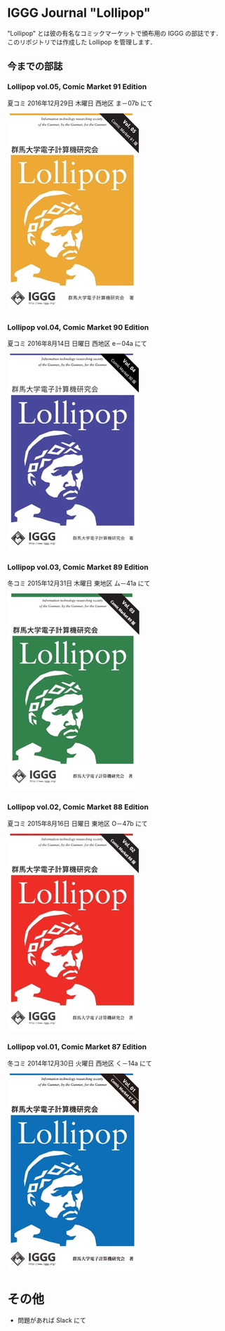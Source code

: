 # IGGG Journal "Lollipop"

"Lollipop" とは彼の有名なコミックマーケットで頒布用の IGGG の部誌です．
このリポジトリでは作成した Lollipop を管理します．

## 今までの部誌

### Lollipop vol.05, Comic Market 91 Edition

夏コミ 2016年12月29日 木曜日 西地区 ま－07b にて

![](./res/img/lollipop_vol5.jpg)

### Lollipop vol.04, Comic Market 90 Edition

夏コミ 2016年8月14日 日曜日 西地区 e－04a にて

![](./res/img/lollipop_vol4.jpg)

### Lollipop vol.03, Comic Market 89 Edition

冬コミ 2015年12月31日 木曜日 東地区 ム－41a にて

![](./res/img/lollipop_vol3.jpg)

### Lollipop vol.02, Comic Market 88 Edition

夏コミ 2015年8月16日 日曜日 東地区 O－47b にて

![](./res/img/lollipop_vol2.jpg)

### Lollipop vol.01, Comic Market 87 Edition

冬コミ 2014年12月30日 火曜日 西地区 く－14a にて

![](./res/img/lollipop_vol1.jpg)

# その他
- 問題があれば Slack にて
